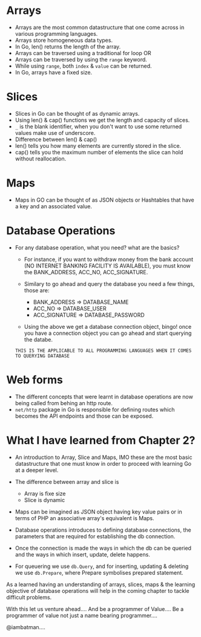 # Arrays

* Arrays are the most common datastructure that one come across in various programming languages.
* Arrays store homogeneous data types.
* In Go, len() returns the length of the array.
* Arrays can be traversed using a traditional for loop OR
* Arrays can be traversed by using the `range` keyword.
* While using `range`, both `index` & `value` can be returned.
* In Go, arrays have a fixed size.

# Slices

* Slices in Go can be thought of as dynamic arrays.
* Using len() & cap() functions we get the length and capacity of slices.
* `_` is the blank identifier, when you don't want to use some returned values make use of underscore.
* Difference between len() & cap()
*	len() tells you how many elements are currently stored in the slice.
*	cap() tells you the maximum number of elements the slice can hold without reallocation.

# Maps

* Maps in GO can be thought of as JSON objects or Hashtables that have a key and an associated value.

# Database Operations

* For any database operation, what you need? what are the basics?
    - For instance, if you want to withdraw money from the bank account (NO INTERNET BANKING FACILITY IS AVAILABLE), you must know the BANK_ADDRESS, ACC_NO, ACC_SIGNATURE.
    - Similary to go ahead and query the database you need a few things, those are:
    
        -  BANK_ADDRESS => DATABASE_NAME
        - ACC_NO        => DATABASE_USER
        - ACC_SIGNATURE => DATABASE_PASSWORD

    - Using the above we get a database connection object, bingo! once you have a connection object you can go ahead and start querying the databe.

    `THIS IS THE APPLICABLE TO ALL PROGRAMMING LANGUAGES WHEN IT COMES TO QUERYING DATABASE`

# Web forms

- The different concepts that were learnt in database operations are now being called from behing an http route.
- `net/http` package in Go is responsible for defining routes which becomes the API endpoints and those can be exposed.


# What I have learned from Chapter 2?

- An introduction to Array, Slice and Maps, IMO these are the most basic datastructure that one must know in order to proceed with learning Go at a deeper level.
- The difference between array and slice is

    - Array is fixe size
    - Slice is dynamic
- Maps can be imagined as JSON object having key value pairs or in terms of PHP an associative array's equivalent is Maps.
- Database operations introduces to defining database connections, the parameters that are required for establishing the db connection.
- Once the connection is made the ways in which the db can be queried and the ways in which insert, update, delete happens.
- For queuering we use `db.Query`, and for inserting, updating & deleting we use `db.Prepare`, where Prepare symbolises prepared statement.

As a learned having an understanding of arrays, slices, maps & the learning objective of database operations will help in the coming chapter to tackle difficult problems.

With this let us venture ahead....
And be a programmer of Value....
Be a programmer of value not just a name bearing programmer....

@iambatman....